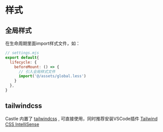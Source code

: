 # 样式

## 全局样式

在生命周期里面import样式文件，如：

```js
// settings.mjs
export default{
  lifecycle: {
    beforeMount: () => {
      // 引入全局样式文件
      import('@/assets/global.less')
    }
  },
}
```

## tailwindcss

Castle 内置了 [tailwindcss](https://tailwindcss.com/) , 可直接使用，同时推荐安装VSCode插件 [Tailwind CSS IntelliSense](https://marketplace.visualstudio.com/items?itemName=bradlc.vscode-tailwindcss)
